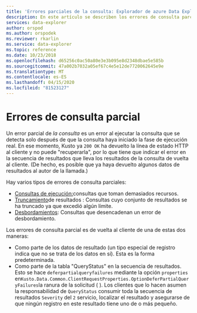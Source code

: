 ```yaml
---
title: 'Errores parciales de la consulta: Explorador de azure Data Explorer . Microsoft Docs'
description: En este artículo se describen los errores de consulta parciales en el Explorador de datos de Azure.
services: data-explorer
author: orspod
ms.author: orspodek
ms.reviewer: rkarlin
ms.service: data-explorer
ms.topic: reference
ms.date: 10/23/2018
ms.openlocfilehash: d65256c0ac50a80e3e3b095e8d2348dbae5e585b
ms.sourcegitcommit: 47a002b7032a05ef67c4e5e12de7720062645e9e
ms.translationtype: MT
ms.contentlocale: es-ES
ms.lasthandoff: 04/15/2020
ms.locfileid: "81523127"
---
```

# <a name="partial-query-failures"></a>Errores de consulta parcial

Un error parcial de *la consulta* es un error al ejecutar la consulta que se detecta solo después de que la consulta haya iniciado la fase de ejecución real. En ese momento, Kusto ya `200 OK` ha devuelto la línea de estado HTTP al cliente y no puede "recuperarla", por lo que tiene que indicar el error en la secuencia de resultados que lleva los resultados de la consulta de vuelta al cliente. (De hecho, es posible que ya haya devuelto algunos datos de resultados al autor de la llamada.)

Hay varios tipos de errores de consulta parciales:
* [Consultas de ejecución:](runawayqueries.md)consultas que toman demasiados recursos.
* [Truncamiento](resulttruncation.md)de resultados : Consultas cuyo conjunto de resultados se ha truncado ya que excedió algún límite.
* [Desbordamientos](overflow.md): Consultas que desencadenan un error de desbordamiento.

Los errores de consulta parcial es de vuelta al cliente de una de estas dos maneras:

* Como parte de los datos de resultado (un tipo especial de registro indica que no se trata de los datos en sí). Esta es la forma predeterminada.
* Como parte de la tabla "QueryStatus" en la secuencia de resultados. Esto se hace `deferpartialqueryfailures` mediante la opción `properties` en`Kusto.Data.Common.ClientRequestProperties.OptionDeferPartialQueryFailures`la ranura de la solicitud ( ).
  Los clientes que lo hacen asumen la responsabilidad de `QueryStatus` consumir toda la secuencia de resultados `Severity` del `2` servicio, localizar el resultado y asegurarse de que ningún registro en este resultado tiene uno de o más pequeño. 